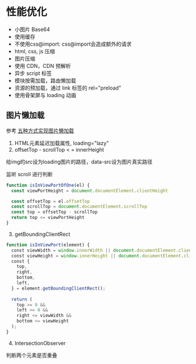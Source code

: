# 性能优化

- 小图片 Base64
- 使用缓存
- 不使用css@import: css@import会造成额外的请求
- html, css, js 压缩
- 图片压缩
- 使用 CDN，CDN 预解析
- 异步 script 标签
- 模块按需加载，路由懒加载
- 资源的预加载，通过 link 标签的 rel="preload"
- 使用骨架屏与 loading 动画

## 图片懒加载

参考 [五种方式实现图片懒加载](https://juejin.cn/post/7080544007834730510)

1. HTML元素延迟加载属性, loading="lazy"
2. offsetTop - scrollTop < = innerHeight

给img的src设为loading图片的路径，data-src设为图片真实路径

监听 scroll 进行判断

```js
function isInViewPortOfOne(el) {
  const viewPortHeight = document.documentElement.clientHeight

  const offsetTop = el.offsetTop
  const scrollTop = document.documentElement.scrollTop
  const top = offsetTop - scrollTop
  return top <= viewPortHeight
}
```

3. getBoundingClientRect

```js
function isInViewPort(element) {
  const viewWidth = window.innerWidth || document.documentElement.clientWidth;
  const viewHeight = window.innerHeight || document.documentElement.clientHeight;
  const {
    top,
    right,
    bottom,
    left,
  } = element.getBoundingClientRect();
​
  return (
    top >= 0 &&
    left >= 0 &&
    right <= viewWidth &&
    bottom <= viewHeight
  );
}

```

4. IntersectionObserver

判断两个元素是否重叠
